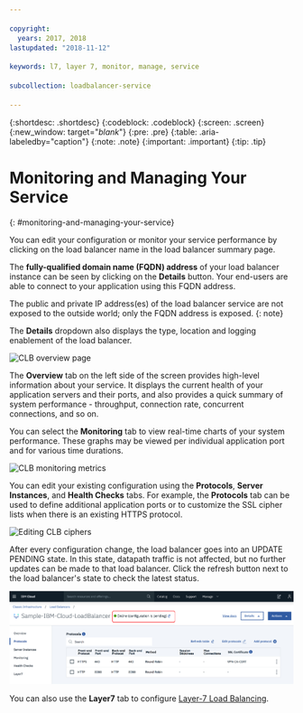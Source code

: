 ```yaml
---

copyright:
  years: 2017, 2018
lastupdated: "2018-11-12"

keywords: l7, layer 7, monitor, manage, service

subcollection: loadbalancer-service

---
```


{:shortdesc: .shortdesc}
{:codeblock: .codeblock}
{:screen: .screen}
{:new_window: target="_blank_"}
{:pre: .pre}
{:table: .aria-labeledby="caption"}
{:note: .note}
{:important: .important}
{:tip: .tip}

# Monitoring and Managing Your Service
{: #monitoring-and-managing-your-service}

You can edit your configuration or monitor your service performance by clicking on the load balancer name in the load balancer summary page.

The **fully-qualified domain name (FQDN) address** of your load balancer instance can be seen by clicking on the **Details** button. Your end-users are able to connect to your application using this FQDN address.

The public and private IP address(es) of the load balancer service are not exposed to the outside world; only the FQDN address is exposed.
{: note}

The **Details** dropdown also displays the type, location and logging enablement of the load balancer.

![CLB overview page](images/CLB_overview_page_PUP.png "CLB overview page")

The **Overview** tab on the left side of the screen provides high-level information about your service. It displays the current health of your application servers and their ports, and also provides a quick summary of system performance - throughput, connection rate, concurrent connections, and so on.

You can select the **Monitoring** tab to view real-time charts of your system performance. These graphs may be viewed per individual application port and for various time durations.

![CLB monitoring metrics](images/CLB_monitoring_metrics_PUP.png "CLB monitoring metrics")

You can edit your existing configuration using the **Protocols**, **Server Instances**, and **Health Checks** tabs. For example, the **Protocols** tab can be used to define additional application ports or to customize the SSL cipher lists when there is an existing HTTPS protocol.

![Editing CLB ciphers](images/CLB_ciphers_edit_PUP.png "Editing CLB ciphers")

After every configuration change, the load balancer goes into an UPDATE PENDING state. In this state, datapath traffic is not affected, but no further updates can be made to that load balancer. Click the refresh button next to the load balancer's state to check the latest status.

![CLB configuration pending](images/CLB_configuration_pending_PUP.png "CLB configuration pending")

You can also use the **Layer7** tab to configure [Layer-7 Load Balancing](/docs/infrastructure/loadbalancer-service?topic=loadbalancer-service-layer-7-load-balancing).
